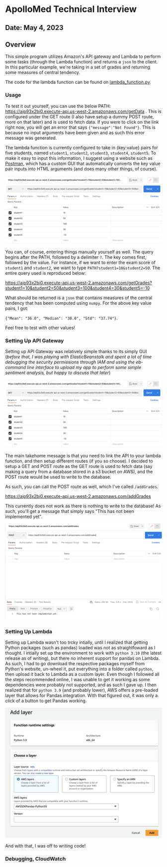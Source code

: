 # ApolloMed Technical Interview
## Date: May 4, 2023

## Overview
This simple program utilizes Amazon's API gateway and Lambda to perform some tasks (through the Lambda function) and returns a `json` to the client. In this particular example, we're taking in a set of grades and returning some measures of central tendency.

The code for the lambda function can be found on [lambda_function.py](https://github.com/williampangbest1/williampangbest1.github.io/blob/main/projects/simpleGradesapi/lamda_function.py).

### Usage
To test it out yourself, you can use the below PATH:
<a>https://aip93x2bi0.execute-api.us-west-2.amazonaws.com/getData</a> . This is configured under the GET route (I also have setup a dummy POST route, more on that later) and is used to fetch data. If you were to click on the link right now, you will get an error that says `{"message":"Not Found"}`. This is because no input arguments have been given and as such this error message was generated. 

The lambda function is currently configured to take in {key:value} pairs for five students, named `student1`, `student2`, `student3`, `student4`, `student5`. To make it easy to input this information, I suggest using a website such as [Postman](https://www.postman.com), which has a custom GUI that automatically converts the key value pair inputs into HTML arguments (and does many other things, of course). 

![postman-figure](https://github.com/williampangbest1/williampangbest1.github.io/blob/main/projects/simpleGradesapi/img/postman_demo.png)

You can, of course, entering things manually yourself as well. The query begins after the PATH, followed by a delimiter `?`. The key comes first, followed by the value. For instance, if we want to enter the exam score of `student1` and `student2`, we want to type `PATH?student1=10&student2=50`. The entire query used is reproduced below:

<a>https://aip93x2bi0.execute-api.us-west-2.amazonaws.com/getGrades?student1=10&student2=50&student3=100&student4=30&student5=-10</a>

What should be returned is a `json` that contains measures of the central tendency that has been computed using `numpy`. For the above key value pairs, I got:

`{"Mean": "36.0", "Median": "30.0", "Std": "37.74"}`.

Feel free to test with other values!

### Setting Up API Gateway
Setting up API Gateway was relatively simple thanks to its simply GUI (*before that, I was playing with ElasticBeanstalk and spent a lot of time debugging the security permissions through IAM and using the eb-command line interface to upload my app to perform some simple sentiment analysis, but happy to discuss that later*) 

![apigateway-figure](https://github.com/williampangbest1/williampangbest1.github.io/blob/main/projects/simpleGradesapi/img/postman_demo.png)

The main takehome message is that you need to link the API to your lambda function, and then setup different routes (if you so choose). I decided to setup a GET and POST route as the GET route is used to fetch data (say making a query from a database stored in a s3 bucket on AWS), and the POST route would be used to write to the database. 

As such, you can call the POST route as well, which I've called `/addGrades`.

<a>https://aip93x2bi0.execute-api.us-west-2.amazonaws.com/addGrades</a>

This currently does not work as there is nothing to write to the database! As such, you'll get a message that simply says "This has not been implemented yet".

![postman-addGrades](https://github.com/williampangbest1/williampangbest1.github.io/blob/main/projects/simpleGradesapi/img/postman_addGrades.png)

### Setting Up Lambda
Setting up Lambda wasn't too trcky intially, until I realized that getting Python packages (such as pandas) loaded was not as straightfoward as I thought. I intially set up the environment to work with `python 3.10` (the latest release as of writing), but there no inherent support for pandas on Lambda. As such, I had to go download the respective packages myself from Python's website, un-wheel it, put everything into a folder called `python`, then upload it back to Lambda as a custom layer. Even though I followed all the steps recommended online, I was unable to get it working as some dependencies were probably not supported, and as such I gave up. I then realized that for `python 3.9` (and probably lower), AWS offers a pre-loaded layer that allows for Pandas integration. With that figured out, it was only a click of a button to get Pandas working.

![lambda-Pandas](https://github.com/williampangbest1/williampangbest1.github.io/blob/main/projects/simpleGradesapi/img/lambda_pandas.png)

And with that, I was off to writing code!

### Debugging, CloudWatch



